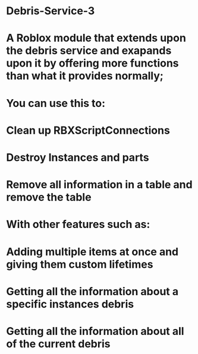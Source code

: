# Debris-Service-3

# A Roblox module that extends upon the debris service and exapands upon it by offering more functions than what it provides normally;
# You can use this to:
# Clean up RBXScriptConnections
# Destroy Instances and parts
# Remove all information in a table and remove the table

# With other features such as:
# Adding multiple items at once and giving them custom lifetimes
# Getting all the information about a specific instances debris
# Getting all the information about all of the current debris
